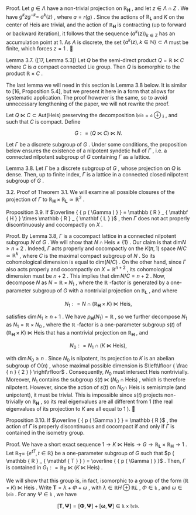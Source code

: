 Proof. Let $g \in \Lambda$ have a non-trivial projection on $\mathbb { R } _ { \mathbf { H } }$ , and let $z \in \Lambda \cap Z$ . We have $g ^ { k } z g ^ { - k } =$ $a ^ { k } ( z )$ , where $a = r ( g )$ . Since the actions of $\scriptstyle \operatorname { \mathbb { R } } _ { \mathbf { L } }$ and $K$ on the center of Heis are trivial, and the action of $\mathbb { R } _ { \mathbf { H } }$ is contracting (up to forward or backward iteration), it follows that the sequence $( a ^ { k } ( z ) ) _ { k \in \mathbb { Z } }$ has an accumulation point at 1. As $\Lambda$ is discrete, the set $\{ a ^ { k } ( z ) , k \in \mathbb { N } \} \subset \Lambda$ must be finite, which forces $z = 1$ . 

Lemma 3.7. ([17, Lemma 5.3]) Let $Q$ be the semi-direct product $Q = \mathbb { R } \ltimes C$ where $C$ is $a$ compact connected Lie group. Then $Q$ is isomorphic to the product $\mathbb { R } \times C$ .

The last lemma we will need in this section is Lemma 3.8 below. It is similar to [16, Proposition 5.4], but we present it here in a form that allows for systematic application. The proof however is the same, so to avoid unnecessary lengthening of the paper, we will not rewrite the proof.

Let $Q \ltimes C \subset \mathsf { A u t } ( \mathsf { H e i s } )$ preserving the decomposition $\mathfrak { h e i s } = \mathfrak { a } \oplus \mathfrak { z }$ , and such that $C$ is compact. Define

$$
G : = ( Q \ltimes C ) \ltimes N .
$$

Let $\Gamma$ be a discrete subgroup of $G$ . Under some conditions, the proposition below ensures the existence of a nilpotent syndetic hull of $\Gamma$ , i.e. a connected nilpotent subgroup of $G$ containing $\Gamma$ as a lattice.

Lemma 3.8. Let $\Gamma$ be a discrete subgroup of $G$ , whose projection on $Q$ is dense. Then, up to finite index, $\Gamma$ is a lattice in a connected closed nilpotent subgroup of $G$ .

3.2. Proof of Theorem 3.1. We will examine all possible closures of the projection of $\Gamma$ to $\mathbb { R } _ { \mathbf { H } } \times \mathbb { R } _ { \mathbf { L } } \simeq \mathbb { R } ^ { 2 }$ .

Proposition 3.9. If $\overline { { p ( \Gamma ) } } = \mathbb { R } _ { \mathbf { H } } \times \mathbb { R } _ { \mathbf { L } }$ , then $\Gamma$ does not act properly discontinuously and cocompactly on $X$ .

Proof. By Lemma 3.8, $\Gamma$ is a cocompact lattice in a connected nilpotent subgroup $N$ of $G$ . We will show that $N \cap { \mathsf { H e i s } } \neq \{ 1 \}$ . Our claim is that $\mathrm { d i m } N \geq n + 2$ . Indeed, $\Gamma$ acts properly and cocompactly on the $K ( \pi , 1 )$ space $N / C \simeq \mathbb { R } ^ { k }$ , where $C$ is the maximal compact subgroup of $N$ . So its cohomological dimension is equal to $\mathrm { d i m } ( N / C )$ . On the other hand, since $\Gamma$ also acts properly and cocompactly on $X = \mathbb { R } ^ { n + 2 }$ , its cohomological dimension must be $n + 2$ . This implies that $\dim N / C = n + 2$ . Now, decompose $N$ as $N = \mathbb { R } \times N _ { 1 }$ , where the $\mathbb { R }$ -factor is generated by a one-parameter subgroup of $G$ with a nontrivial projection on $\mathbb { R } _ { \mathbf { L } }$ , and where

$$
N _ { 1 } : = N \cap ( \mathbb { R } _ { \mathbf { H } } \times K ) \ltimes { \mathsf { H e i s } } ,
$$

satisfies $\dim N _ { 1 } \geq n + 1$ . We have $p _ { \mathbf { H } } ( N _ { 1 } ) = \mathbb { R }$ , so we further decompose $N _ { 1 }$ as $N _ { 1 } = \mathbb { R } \times N _ { 0 }$ , where the $\mathbb { R }$ -factor is a one-parameter subgroup $s ( t )$ of $( \mathbb { R } _ { \mathbf { H } } \times K ) \ltimes \mathsf { H e i s }$ that has a nontrivial projection on $\mathbb { R } _ { \mathbf { H } }$ , and

$$
N _ { 0 } : = N _ { 1 } \cap ( K \ltimes \mathsf { H e i s } ) ,
$$

with $\dim N _ { 0 } \geq n$ . Since $N _ { 0 }$ is nilpotent, its projection to $K$ is an abelian subgroup of ${ \mathsf { O } } ( n )$ , whose maximal possible dimension is $\left\lfloor { \frac { n } { 2 } } \right\rfloor$ . Consequently, $N _ { 0 }$ must intersect Heis nontrivially. Moreover, $N _ { 1 }$ contains the subgroup $\dot { s } ( t ) \ltimes \left( N _ { 0 } \cap \mathsf { H e i s } \right)$ , which is therefore nilpotent. However, since the action of $s ( t )$ on $N _ { 0 } \cap$ Heis is semisimple (and unipotent), it must be trivial. This is impossible since $s ( t )$ projects non-trivially on $\mathbb { R } _ { \mathbf { H } }$ , so its real eigenvalues are all different from 1 (the real eigenvalues of its projection to $K$ are all equal to $1$ ). 

Proposition 3.10. If $\overline { { p ( \Gamma ) } } = \mathbb { R }$ , the action of $\Gamma$ is properly discontinuous and cocompact if and only if $\Gamma$ is contained in the isometry group.

Proof. We have a short exact sequence $1 \to K \ltimes \mathsf { H e i s } \to G \to \mathbb { R } _ { \mathbf { L } } \times \mathbb { R } _ { \mathbf { H } } \to 1$ . Let $\mathbb { R } _ { \mathbf { T } } =$ $\{ e ^ { t T } , t \in \mathbb { R } \}$ be a one-parameter subgroup of $G$ such that $p ( \mathbb { R } _ { \mathbf { T } } ) = \overline { { p ( \Gamma ) } }$ . Then, $\Gamma$ is contained in $G _ { 1 } : = \mathbb { R } _ { \mathbf { T } } \ltimes \left( K \ltimes \mathsf { H e i s } \right)$ .

We will show that this group is, in fact, isomorphic to a group of the form $( \mathbb { R } \times K ) \ltimes \mathsf { H e i s }$ . Write $\mathbf { T } = \lambda + \Phi + \omega$ , with $\lambda \in \mathbb { R } H \oplus \mathbb { R } L$ , $\Phi \in { \mathfrak { k } }$ , and $\omega \in { \mathfrak { h e i s } }$ . For any $\Psi \in { \mathfrak { k } }$ , we have

$$
[ \mathbf { T } , \boldsymbol { \Psi } ] = [ \boldsymbol { \Phi } , \boldsymbol { \Psi } ] + [ \boldsymbol { \omega } , \boldsymbol { \Psi } ] \in \boldsymbol { \mathfrak { k } } \times \mathfrak { h e i s } .
$$